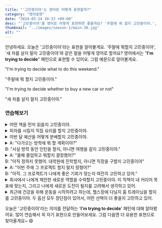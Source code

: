 ```yaml
---
title: "'고민중이야'는 영어로 어떻게 표현할까?"
category: "영어표현"
date: "2024-03-24 20:33 +09:00"
desc: "'고민중이야'를 영어로 어떻게 표현하면 좋을까요? '주말에 뭐 할지 고민중이야.', '새 차를 살지 말지 고민중이야.' 등을 영어로 표현하는 법을 배워봅시다. 다양한 예문을 통해서 연습하고 본인의 표현으로 만들어 보세요."
thumbnail: "../images/season-1/main-38.jpg"
alt: ""
---
```


안녕하세요. 오늘은 '고민중이야'라는 표현을 알아볼게요. '주말에 뭐할지 고민중이야', '새 차를 살지 말지 고민중이야'와 같은 말을 어떻게 영어로 할까요? 영어에서는 "**I'm trying to decide**" 패턴으로 표현할 수 있어요. 그럼 예문으로 알아볼게요.

"I'm trying to decide what to do this weekend."

"주말에 뭐 할지 고민중이야."

"I'm trying to decide whether to buy a new car or not"

"새 차를 살지 말지 고민중이야."

### 연습해보기

<details>
  <summary>어떤 책을 먼저 읽을지 고민중이야.</summary>
  <span>I'm trying to decide which book to read first.</span>
</details>

<details>
  <summary>피자를 시킬지 직접 요리를 할지 고민중이야.</summary>
  <span>I'm trying to decide between ordering pizza or cooking something myself.</span>
</details>

<details>
  <summary>이번 달 예산을 어떻게 분배할지 고민중이야.</summary>
<span>I'm trying to decide how to allocate my budget this month.</span>
</details>

<details>
  <summary>A: "다가오는 방학에 뭐 할 계획이야?"<br>B: "사실 방학 동안 인턴을 할지, 아니면 여행을 갈지 고민중이야."</summary>
  <span>A: "What are your plans for the upcoming holiday?"<br>B: "Actually, I'm trying to decide whether to do an internship or go on a trip during the break."</span>
</details>

<details>
  <summary>A: "올해 졸업하고 뭐할지 결정했어?"<br>B: "아직 정하지 못했어. 대학원에 진학할지, 아니면 직장을 구할지 고민중이야"</summary>
<span>A: "Have you decided what to do after graduation this year?"<br>B: "Not yet. I'm trying to decide whether I should go to graduate school or look for a job."</span>
</details>

<details>
  <summary>A: "이번 주에 그 프로젝트 할지 말지 정했어?"<br>
B: "아직. 그 프로젝트가 나에게 좋은 기회가 맞는지 여전히 고민하고 있어."
</summary>
<span>A: "Have you decided whether you will do the project this week?"<br>B: "No, I'm still trying to decide whether the project is a good opportunity for me."</span>

</details>

<details>
  <summary>회사에서 나에게 제안한 새로운 역할을 수락할지 고민중이야. 이 직책이 내 커리어 목표에 맞는지, 그리고 나에게 새로운 도전이 될지를 고려해서 생각하고 있어.</summary>
<span>I'm trying to decide whether I will accept the new role offered to me by the company. I'm assessing whether this position aligns with my career goals and whether it will provide me with a new challenge.</span>
</details>

<details>
  <summary>최근에 건강을 위해 운동을 시작하려고 하는데, 헬스장에 다닐지 홈 트레이닝을 할지를 고민중이야. 두 옵션 모두 장단점이 있어서, 어떤 선택이 더 좋을지 고민하고 있어.</summary>
<span>Lately, I've been wanting to start exercising for my health, and I'm trying to decide whether to join a gym or do home workouts. Both options have their pros and cons, so I'm carefully considering which choice would be better for me.</span>
</details>

오늘은 '고민중이야'라는 의미를 전달하는 '**I'm trying to decide**' 패턴에 대해 알아봤어요. 많이 연습해서 꼭 자기 표현으로 만들어보세요. 그럼 다음엔 더 유용한 표현으로 찾아올게요~ 😄
